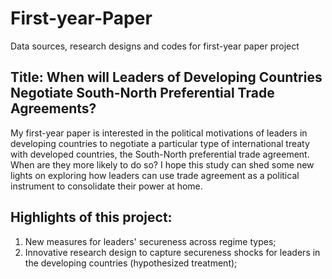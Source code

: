 # First-year-Paper
Data sources, research designs and codes for first-year paper project


## Title: When will Leaders of Developing Countries Negotiate South-North Preferential Trade Agreements?

My first-year paper is interested in the political motivations of leaders in developing countries to negotiate a particular type of international treaty with developed countries, the South-North preferential trade agreement. When are they more likely to do so? I hope this study can shed some new lights on exploring how leaders can use trade agreement as a political instrument to consolidate their power at home. 


## Highlights of this project:  
1. New measures for leaders' secureness across regime types; 
2. Innovative research design to capture secureness shocks for leaders in the developing countries (hypothesized treatment);

